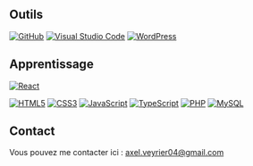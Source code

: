 

## Outils

[![GitHub](https://img.shields.io/badge/-GitHub-000?&logo=GitHub&logoColor=FFF)](https://www.github.com/)
[![Visual Studio Code](https://img.shields.io/badge/-VS%20Code-007ACC?&logo=Visual%20Studio%20Code&logoColor=white)](https://code.visualstudio.com/)
[![WordPress](https://img.shields.io/badge/-WordPress-21759B?&logo=WordPress&logoColor=white)](https://wordpress.org/)


## Apprentissage
[![React](https://img.shields.io/badge/-React-61DAFB?style=for-the-badge&logo=React&logoColor=white&labelColor=282c34&logoWidth=20&logoHeight=20&style=border-radius:5px)](https://reactjs.org/)

[![HTML5](https://img.shields.io/badge/-HTML5-E34F26?&logo=HTML5&logoColor=white)](https://www.w3.org/html/)
[![CSS3](https://img.shields.io/badge/-CSS3-1572B6?&logo=CSS3&logoColor=white)](https://developer.mozilla.org/fr/docs/Web/CSS)
[![JavaScript](https://img.shields.io/badge/-JavaScript-F7DF1E?&logo=JavaScript&logoColor=black)](https://developer.mozilla.org/fr/docs/Web/JavaScript)
[![TypeScript](https://img.shields.io/badge/-TypeScript-3178C6?&logo=TypeScript&logoColor=white)](https://www.typescriptlang.org/)
[![PHP](https://img.shields.io/badge/-PHP-777BB4?&logo=PHP&logoColor=white)](https://www.php.net/)
[![MySQL](https://img.shields.io/badge/-MySQL-4479A1?&logo=MySQL&logoColor=white)](https://www.mysql.com/)


## Contact
Vous pouvez me contacter ici : axel.veyrier04@gmail.com
